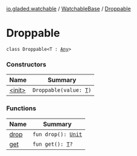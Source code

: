 [io.gladed.watchable](../../index.md) / [WatchableBase](../index.md) / [Droppable](./index.md)

# Droppable

`class Droppable<T : `[`Any`](https://kotlinlang.org/api/latest/jvm/stdlib/kotlin/-any/index.html)`>`

### Constructors

| Name | Summary |
|---|---|
| [&lt;init&gt;](-init-.md) | `Droppable(value: `[`T`](index.md#T)`)` |

### Functions

| Name | Summary |
|---|---|
| [drop](drop.md) | `fun drop(): `[`Unit`](https://kotlinlang.org/api/latest/jvm/stdlib/kotlin/-unit/index.html) |
| [get](get.md) | `fun get(): `[`T`](index.md#T)`?` |
